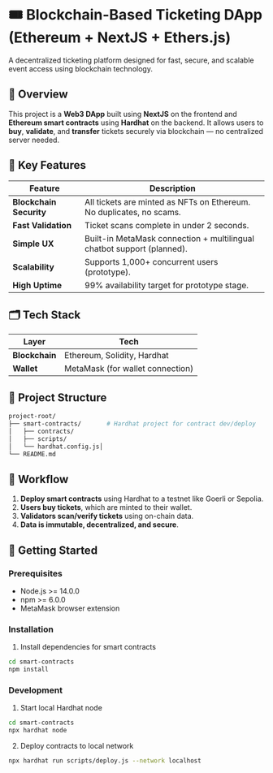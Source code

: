 # 🎟️ Blockchain-Based Ticketing DApp (Ethereum + NextJS + Ethers.js)

A decentralized ticketing platform designed for fast, secure, and scalable event access using blockchain technology.

## 🧠 Overview

This project is a **Web3 DApp** built using **NextJS** on the frontend and **Ethereum smart contracts** using **Hardhat** on the backend. It allows users to **buy**, **validate**, and **transfer** tickets securely via blockchain — no centralized server needed.

## 🔐 Key Features

| Feature | Description |
| --- | --- |
| **Blockchain Security** | All tickets are minted as NFTs on Ethereum. No duplicates, no scams. |
| **Fast Validation** | Ticket scans complete in under 2 seconds. |
| **Simple UX** | Built-in MetaMask connection + multilingual chatbot support (planned). |
| **Scalability** | Supports 1,000+ concurrent users (prototype). |
| **High Uptime** | 99% availability target for prototype stage. |

## 🗂️ Tech Stack

| Layer | Tech |
| --- | --- |
| **Blockchain** | Ethereum, Solidity, Hardhat |
| **Wallet** | MetaMask (for wallet connection) |

## 📁 Project Structure

```bash
project-root/
├── smart-contracts/       # Hardhat project for contract dev/deploy
│   ├── contracts/
│   ├── scripts/
│   └── hardhat.config.js│
└── README.md
```

## 🔄 Workflow

1. **Deploy smart contracts** using Hardhat to a testnet like Goerli or Sepolia.
2. **Users buy tickets**, which are minted to their wallet.
3. **Validators scan/verify tickets** using on-chain data.
4. **Data is immutable, decentralized, and secure**.

## 🚀 Getting Started

### Prerequisites

- Node.js >= 14.0.0
- npm >= 6.0.0
- MetaMask browser extension

### Installation

1. Install dependencies for smart contracts
```bash
cd smart-contracts
npm install
```

### Development

1. Start local Hardhat node
```bash
cd smart-contracts
npx hardhat node
```

2. Deploy contracts to local network
```bash
npx hardhat run scripts/deploy.js --network localhost
```